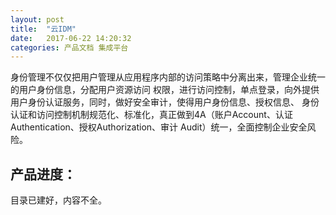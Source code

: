 ```yaml
---
layout: post
title:  "云IDM"
date:   2017-06-22 14:20:32
categories: 产品文档 集成平台
---
```


身份管理不仅仅把用户管理从应用程序内部的访问策略中分离出来，管理企业统一的用户身份信息，分配用户资源访问
权限，进行访问控制，单点登录，向外提供用户身份认证服务，同时，做好安全审计，使得用户身份信息、授权信息、
身份认证和访问控制机制规范化、标准化，真正做到4A（账户Account、认证Authentication、授权Authorization、审计
Audit）统一，全面控制企业安全风险。


## 产品进度：

目录已建好，内容不全。
